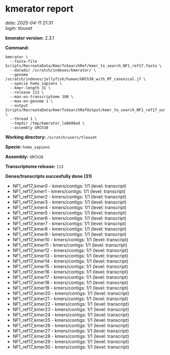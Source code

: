 # kmerator report
*date: 2025-04-11 21:31*  
*login: tlouvet*

**kmerator version:** 2.3.1

**Command:**

```
kmerator \
  --fasta-file Scripts/RecreateData/KmerToSearchRef/kmer_to_search_NF1_ref17.fasta \
  --datadir /scratch/indexes/kmerator/ \
  --genome /scratch/indexes/jellyfish/human/GRCh38_with_MT_canonical.jf \
  --specie homo_sapiens \
  --kmer-length 31 \
  --release 113 \
  --max-on-transcriptome 100 \
  --max-on-genome 1 \
  --output Scripts/RecreateData/KmerToSearchRefOutput/kmer_to_search_NF1_ref17_output \
  --thread 1 \
  --tmpdir /tmp/kmerator_le8m98od \
  --assembly GRCh38
```

**Working directory:** `/scratch/users/tlouvet`

**Specie:** `homo_sapiens`

**Assembly:** `GRCh38`

**Transcriptome release:** `113`

**Genes/transcripts succesfully done (31)**

- NF1_ref17_kmer0 - kmers/contigs: 1/1 (level: transcript)
- NF1_ref17_kmer1 - kmers/contigs: 1/1 (level: transcript)
- NF1_ref17_kmer2 - kmers/contigs: 1/1 (level: transcript)
- NF1_ref17_kmer3 - kmers/contigs: 1/1 (level: transcript)
- NF1_ref17_kmer4 - kmers/contigs: 1/1 (level: transcript)
- NF1_ref17_kmer5 - kmers/contigs: 1/1 (level: transcript)
- NF1_ref17_kmer6 - kmers/contigs: 1/1 (level: transcript)
- NF1_ref17_kmer7 - kmers/contigs: 1/1 (level: transcript)
- NF1_ref17_kmer8 - kmers/contigs: 1/1 (level: transcript)
- NF1_ref17_kmer9 - kmers/contigs: 1/1 (level: transcript)
- NF1_ref17_kmer10 - kmers/contigs: 1/1 (level: transcript)
- NF1_ref17_kmer11 - kmers/contigs: 1/1 (level: transcript)
- NF1_ref17_kmer12 - kmers/contigs: 1/1 (level: transcript)
- NF1_ref17_kmer13 - kmers/contigs: 1/1 (level: transcript)
- NF1_ref17_kmer14 - kmers/contigs: 1/1 (level: transcript)
- NF1_ref17_kmer15 - kmers/contigs: 1/1 (level: transcript)
- NF1_ref17_kmer16 - kmers/contigs: 1/1 (level: transcript)
- NF1_ref17_kmer17 - kmers/contigs: 1/1 (level: transcript)
- NF1_ref17_kmer18 - kmers/contigs: 1/1 (level: transcript)
- NF1_ref17_kmer19 - kmers/contigs: 1/1 (level: transcript)
- NF1_ref17_kmer20 - kmers/contigs: 1/1 (level: transcript)
- NF1_ref17_kmer21 - kmers/contigs: 1/1 (level: transcript)
- NF1_ref17_kmer22 - kmers/contigs: 1/1 (level: transcript)
- NF1_ref17_kmer23 - kmers/contigs: 1/1 (level: transcript)
- NF1_ref17_kmer24 - kmers/contigs: 1/1 (level: transcript)
- NF1_ref17_kmer25 - kmers/contigs: 1/1 (level: transcript)
- NF1_ref17_kmer26 - kmers/contigs: 1/1 (level: transcript)
- NF1_ref17_kmer27 - kmers/contigs: 1/1 (level: transcript)
- NF1_ref17_kmer28 - kmers/contigs: 1/1 (level: transcript)
- NF1_ref17_kmer29 - kmers/contigs: 1/1 (level: transcript)
- NF1_ref17_kmer30 - kmers/contigs: 1/1 (level: transcript)
